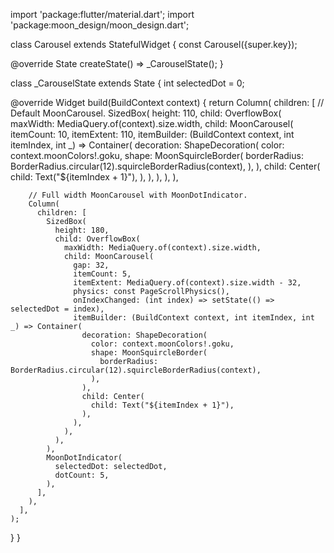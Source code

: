 import 'package:flutter/material.dart';
import 'package:moon_design/moon_design.dart';

class Carousel extends StatefulWidget {
  const Carousel({super.key});

  @override
  State<Carousel> createState() => _CarouselState();
}

class _CarouselState extends State<Carousel> {
  int selectedDot = 0;

  @override
  Widget build(BuildContext context) {
    return Column(
      children: [
        // Default MoonCarousel.
        SizedBox(
          height: 110,
          child: OverflowBox(
            maxWidth: MediaQuery.of(context).size.width,
            child: MoonCarousel(
              itemCount: 10,
              itemExtent: 110,
              itemBuilder: (BuildContext context, int itemIndex, int _) => Container(
                decoration: ShapeDecoration(
                  color: context.moonColors!.goku,
                  shape: MoonSquircleBorder(
                    borderRadius: BorderRadius.circular(12).squircleBorderRadius(context),
                  ),
                ),
                child: Center(
                  child: Text("${itemIndex + 1}"),
                ),
              ),
            ),
          ),
        ),

        // Full width MoonCarousel with MoonDotIndicator.
        Column(
          children: [
            SizedBox(
              height: 180,
              child: OverflowBox(
                maxWidth: MediaQuery.of(context).size.width,
                child: MoonCarousel(
                  gap: 32,
                  itemCount: 5,
                  itemExtent: MediaQuery.of(context).size.width - 32,
                  physics: const PageScrollPhysics(),
                  onIndexChanged: (int index) => setState(() => selectedDot = index),
                  itemBuilder: (BuildContext context, int itemIndex, int _) => Container(
                    decoration: ShapeDecoration(
                      color: context.moonColors!.goku,
                      shape: MoonSquircleBorder(
                        borderRadius: BorderRadius.circular(12).squircleBorderRadius(context),
                      ),
                    ),
                    child: Center(
                      child: Text("${itemIndex + 1}"),
                    ),
                  ),
                ),
              ),
            ),
            MoonDotIndicator(
              selectedDot: selectedDot,
              dotCount: 5,
            ),
          ],
        ),
      ],
    );
  }
}
